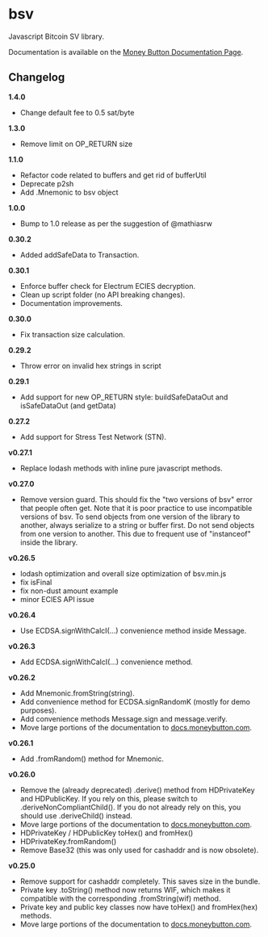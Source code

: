 # bsv

Javascript Bitcoin SV library.

Documentation is available on the [Money Button Documentation Page](https://docs.moneybutton.com/docs/bsv-overview.html).

## Changelog

**1.4.0**

- Change default fee to 0.5 sat/byte

**1.3.0**

- Remove limit on OP_RETURN size

**1.1.0**

- Refactor code related to buffers and get rid of bufferUtil
- Deprecate p2sh
- Add .Mnemonic to bsv object

**1.0.0**

- Bump to 1.0 release as per the suggestion of @mathiasrw

**0.30.2**

- Added addSafeData to Transaction.

**0.30.1**

- Enforce buffer check for Electrum ECIES decryption.
- Clean up script folder (no API breaking changes).
- Documentation improvements.

**0.30.0**

- Fix transaction size calculation.

**0.29.2**

- Throw error on invalid hex strings in script

**0.29.1**

- Add support for new OP_RETURN style: buildSafeDataOut and isSafeDataOut (and getData)

**0.27.2**

- Add support for Stress Test Network (STN).

**v0.27.1**

- Replace lodash methods with inline pure javascript methods.

**v0.27.0**

- Remove version guard. This should fix the "two versions of bsv" error that
  people often get. Note that it is poor practice to use incompatible versions
  of bsv. To send objects from one version of the library to another, always
  serialize to a string or buffer first. Do not send objects from one version to
  another. This due to frequent use of "instanceof" inside the library.

**v0.26.5**

- lodash optimization and overall size optimization of bsv.min.js
- fix isFinal
- fix non-dust amount example
- minor ECIES API issue

**v0.26.4**

- Use ECDSA.signWithCalcI(...) convenience method inside Message.

**v0.26.3**

- Add ECDSA.signWithCalcI(...) convenience method.

**v0.26.2**

- Add Mnemonic.fromString(string).
- Add convenience method for ECDSA.signRandomK (mostly for demo purposes).
- Add convenience methods Message.sign and message.verify.
- Move large portions of the documentation to [docs.moneybutton.com](https://docs.moneybutton.com).

**v0.26.1**

- Add .fromRandom() method for Mnemonic.

**v0.26.0**

- Remove the (already deprecated) .derive() method from HDPrivateKey and HDPublicKey. If you rely on this, please switch to .deriveNonCompliantChild(). If you do not already rely on this, you should use .deriveChild() instead.
- Move large portions of the documentation to [docs.moneybutton.com](https://docs.moneybutton.com).
- HDPrivateKey / HDPublicKey toHex() and fromHex()
- HDPrivateKey.fromRandom()
- Remove Base32 (this was only used for cashaddr and is now obsolete).

**v0.25.0**

- Remove support for cashaddr completely. This saves size in the bundle.
- Private key .toString() method now returns WIF, which makes it compatible with the corresponding .fromString(wif) method.
- Private key and public key classes now have toHex() and fromHex(hex) methods.
- Move large portions of the documentation to [docs.moneybutton.com](https://docs.moneybutton.com).
